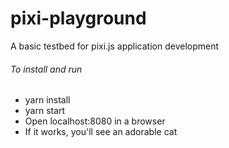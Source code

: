 # pixi-playground
A basic testbed for pixi.js application development

###### To install and run
- yarn install
- yarn start
- Open localhost:8080 in a browser
- If it works, you'll see an adorable cat